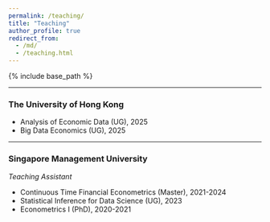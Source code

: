 ```yaml
---
permalink: /teaching/
title: "Teaching"
author_profile: true
redirect_from: 
  - /md/
  - /teaching.html
---
```


{% include base_path %}

---

### The University of Hong Kong

* Analysis of Economic Data (UG), 2025
* Big Data Economics (UG), 2025  

  
---

### Singapore Management University

*Teaching Assistant*

* Continuous Time Financial Econometrics (Master), 2021-2024
* Statistical Inference for Data Science (UG), 2023
* Econometrics I (PhD), 2020-2021
